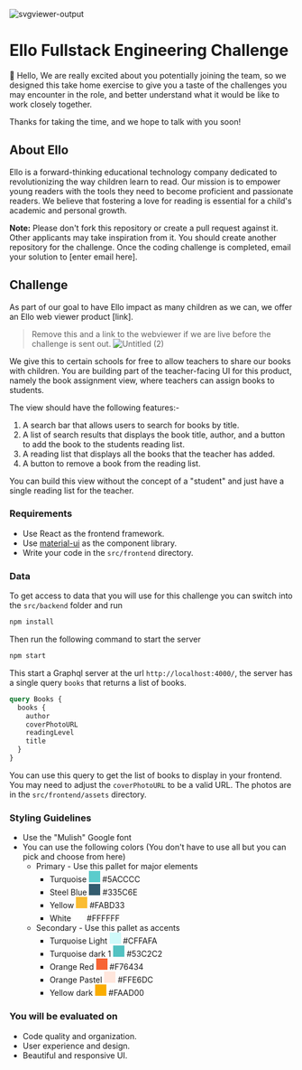 ![svgviewer-output](https://github.com/ElloTechnology/backend_takehome/assets/3518127/561bc8d4-bffc-4360-b9ea-61e876bcec93)


# Ello Fullstack Engineering Challenge

👋 Hello,
We are really excited about you potentially joining the team, so we designed this take home exercise to give you a taste of the challenges you may encounter in the role, and better understand what it would be like to work closely together.

Thanks for taking the time, and we hope to talk with you soon!

## About Ello

Ello is a forward-thinking educational technology company dedicated to revolutionizing the way children learn to read. Our mission is to empower young readers with the tools they need to become proficient and passionate readers. We believe that fostering a love for reading is essential for a child's academic and personal growth.

**Note:** Please don't fork this repository or create a pull request against it. Other applicants may take inspiration from it. You should create another repository for the challenge. Once the coding challenge is completed, email your solution to [enter email here].


## Challenge
As part of our goal to have Ello impact as many children as we can, we offer an Ello web viewer product [link].

> Remove this and a link to the webviewer if we are live before the challenge is sent out.
![Untitled (2)](https://github.com/ElloTechnology/fullstack-take-home-test/assets/3518127/bafd1004-4923-421f-a31f-87d15d788aa8)


We give this to certain schools for free to allow teachers to share our books with children. 
You are building part of the teacher-facing UI for this product,
namely the book assignment view, where teachers can assign books to students. 

The view should have the following features:-

1. A search bar that allows users to search for books by title.
2. A list of search results that displays the book title, author, and a button to add the book to the students reading list.
3. A reading list that displays all the books that the teacher has added.
4. A button to remove a book from the reading list.

You can build this view without the concept of a "student" and just have a single reading list for the teacher.

### Requirements
- Use React as the frontend framework.
- Use [material-ui](https://mui.com/material-ui/) as the component library.
- Write your code in the `src/frontend` directory.

### Data
To get access to data that you will use for this challenge you can switch into the `src/backend` folder and run

```bash
npm install
```

Then run the following command to start the server

```bash
npm start
```

This start a Graphql server at the url `http://localhost:4000/`, the server has a single query `books` that returns a list of books. 

```graphql
query Books {
  books {
    author
    coverPhotoURL
    readingLevel
    title
  }
}
```

You can use this query to get the list of books to display in your frontend. You may need to adjust the `coverPhotoURL` to be a valid URL. The photos are in the `src/frontend/assets` directory.

### Styling Guidelines
- Use the "Mulish" Google font
- You can use the following colors (You don't have to use all but you can pick and choose from here)
  - Primary - Use this pallet for major elements 
    - Turquoise <span style="display: inline-block; width: 20px; height: 20px; background-color: #5ACCCC;"></span> #5ACCCC
    - Steel Blue <span style="display: inline-block; width: 20px; height: 20px; background-color: #335C6E;"></span> #335C6E
    - Yellow <span style="display: inline-block; width: 20px; height: 20px; background-color: #FABD33;"></span> #FABD33
    - White <span style="display: inline-block; width: 20px; height: 20px; background-color: #FFFFFF;"></span> #FFFFFF
  - Secondary - Use this pallet as accents 
    - Turquoise Light <span style="display: inline-block; width: 20px; height: 20px; background-color: #CFFAFA;"></span> #CFFAFA
    - Turquoise dark 1 <span style="display: inline-block; width: 20px; height: 20px; background-color: #53C2C2;"></span> #53C2C2
    - Orange Red <span style="display: inline-block; width: 20px; height: 20px; background-color: #F76434;"></span> #F76434
    - Orange Pastel <span style="display: inline-block; width: 20px; height: 20px; background-color: #FFE6DC;"></span> #FFE6DC
    - Yellow dark <span style="display: inline-block; width: 20px; height: 20px; background-color: #FAAD00;"></span> #FAAD00


### You will be evaluated on
- Code quality and organization.
- User experience and design.
- Beautiful and responsive UI.


